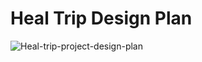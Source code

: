 # Heal Trip Design Plan
![Heal-trip-project-design-plan](https://user-images.githubusercontent.com/31121102/112135495-db731c00-8bf3-11eb-8907-db669f22ccdc.jpg)
